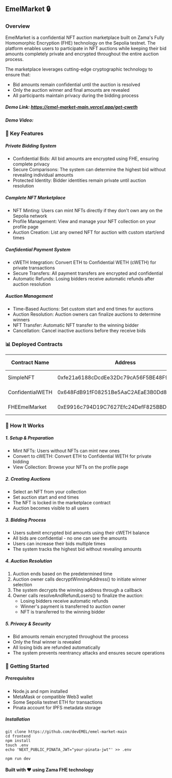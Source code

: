 ## EmelMarket 🔒

### Overview

EmelMarket is a confidential NFT auction marketplace built on Zama's Fully Homomorphic Encryption (FHE) technology on the Sepolia testnet. The platform enables users to participate in NFT auctions while keeping their bid amounts completely private and encrypted throughout the entire auction process.

The marketplace leverages cutting-edge cryptographic technology to ensure that:
- Bid amounts remain confidential until the auction is resolved
- Only the auction winner and final amounts are revealed
- All participants maintain privacy during the bidding process

##### Demo Link: https://emel-market-main.vercel.app/get-cweth

##### Demo Video: 

### 🌟 Key Features

##### Private Bidding System
- Confidential Bids: All bid amounts are encrypted using FHE, ensuring complete privacy
- Secure Comparisons: The system can determine the highest bid without revealing individual amounts
- Protected Identity: Bidder identities remain private until auction resolution

##### Complete NFT Marketplace
- NFT Minting: Users can mint NFTs directly if they don't own any on the Sepolia network
- Profile Management: View and manage your NFT collection on your profile page
- Auction Creation: List any owned NFT for auction with custom start/end times

##### Confidential Payment System
- cWETH Integration: Convert ETH to Confidential WETH (cWETH) for private transactions
- Secure Transfers: All payment transfers are encrypted and confidential
- Automatic Refunds: Losing bidders receive automatic refunds after auction resolution

##### Auction Management
- Time-Based Auctions: Set custom start and end times for auctions
- Auction Resolution: Auction owners can finalize auctions to determine winners
- NFT Transfer: Automatic NFT transfer to the winning bidder
- Cancellation: Cancel inactive auctions before they receive bids


### 📊 Deployed Contracts

| Contract Name | Address | Explorer Link |
|---------------|---------|---------------|
| SimpleNFT | 0xfe21a6188cDcdEe32Dc79cA56F5BE48F9A45022B | [View on Etherscan](https://sepolia.etherscan.io/address/0xfe21a6188cDcdEe32Dc79cA56F5BE48F9A45022B) |
| ConfidentialWETH | 0x648FdB91fF08251Be5AaC2AEaE3B0Dd8E12922d3 | [View on Etherscan](https://sepolia.etherscan.io/address/0x648FdB91fF08251Be5AaC2AEaE3B0Dd8E12922d3) |
| FHEEmelMarket | 0xE9916c794D19C7627Efc24DefF825BBD9Aa0672D | [View on Etherscan](https://sepolia.etherscan.io/address/0xE9916c794D19C7627Efc24DefF825BBD9Aa0672D) |

### 🔄 How It Works

##### 1. Setup & Preparation
- Mint NFTs: Users without NFTs can mint new ones
- Convert to cWETH: Convert ETH to Confidential WETH for private bidding
- View Collection: Browse your NFTs on the profile page

##### 2. Creating Auctions
- Select an NFT from your collection
- Set auction start and end times
- The NFT is locked in the marketplace contract
- Auction becomes visible to all users

##### 3. Bidding Process
- Users submit encrypted bid amounts using their cWETH balance
- All bids are confidential - no one can see the amounts
- Users can increase their bids multiple times
- The system tracks the highest bid without revealing amounts

##### 4. Auction Resolution
1. Auction ends based on the predetermined time
2. Auction owner calls decryptWinningAddress() to initiate winner selection
3. The system decrypts the winning address through a callback
4. Owner calls resolveAndRefundLosers() to finalize the auction:
   - Losing bidders receive automatic refunds
   - Winner's payment is transferred to auction owner
   - NFT is transferred to the winning bidder
##### 5. Privacy & Security
- Bid amounts remain encrypted throughout the process
- Only the final winner is revealed
- All losing bids are refunded automatically
- The system prevents reentrancy attacks and ensures secure operations

### 🚀 Getting Started

##### Prerequisites
- Node.js and npm installed
- MetaMask or compatible Web3 wallet
- Some Sepolia testnet ETH for transactions
- Pinata account for IPFS metadata storage

##### Installation

```
git clone https://github.com/devEMEL/emel-market-main
cd frontend
npm install
touch .env
echo 'NEXT_PUBLIC_PINATA_JWT="your-pinata-jwt"' >> .env

npm run dev
```

#### Built with ❤️ using Zama FHE technology
